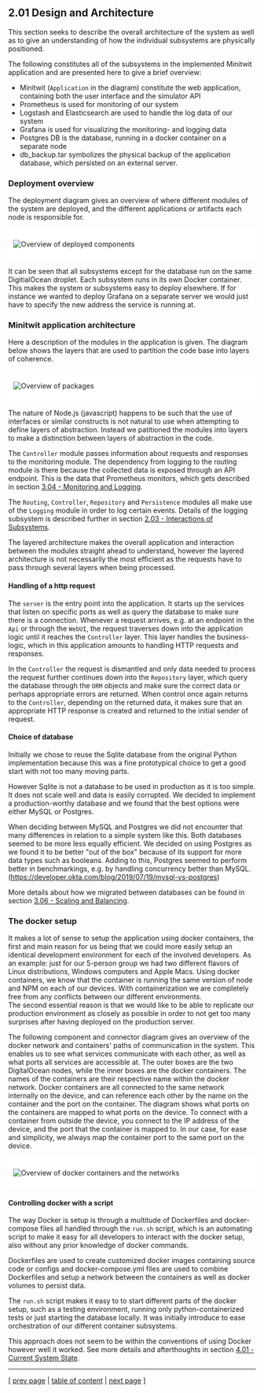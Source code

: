 ## 2.01 Design and Architecture
This section seeks to describe the overall architecture of the system as well as to give an understanding of how the individual subsystems are physically positioned.

The following constitutes all of the subsystems in the implemented Minitwit application and are presented here to give a brief overview:

- Minitwit (`Application` in the diagram) constitute the web application, containing both the user interface and the simulator API
- Prometheus is used for monitoring of our system
- Logstash and Elasticsearch are used to handle the log data of our system
- Grafana is used for visualizing the monitoring- and logging data
- Postgres DB is the database, running in a docker container on a separate node
- db_backup.tar symbolizes the physical backup of the application database, which persisted on an external server.

### Deployment overview
The deployment diagram gives an overview of where different modules of the system are deployed, and the different applications or artifacts each node is responsible for.

<div style="background-color:white;border:10px solid white">

![Overview of deployed components](../images/ch2-component-deployment-overview.png)
</div>

It can be seen that all subsystems except for the database run on the same DigitialOcean droplet. Each subsystem runs in its own Docker container. This makes the system or subsystems easy to deploy elsewhere. If for instance we wanted to deploy Grafana on a separate server we would just have to specify the new address the service is running at.

### Minitwit application architecture
Here a description of the modules in the application is given. The diagram below shows the layers that are used to partition the code base into layers of coherence.

<div style="background-color:white;border:10px solid white">

![Overview of packages](../images/ch2_packet_overview.png)
</div>

The nature of Node.js (javascript) happens to be such that the use of interfaces or similar constructs is not natural to use when attempting to define layers of abstraction. Instead we patitioned the modules into layers to make a distinction between layers of abstraction in the code. 

The `Controller` module passes information about requests and responses to the monitoring module. The dependency from logging to the routing module is there because the collected data is exposed through an API endpoint. This is the data that Prometheus monitors, which gets described in
section [3.04 - Monitoring and Logging](../chapters/304_monitoring_and_logging.md).

The `Routing`, `Controller`, `Repository` and `Persistence` modules all make use of the `Logging` module in order to log certain events. Details of the logging subsystem is described further in section [2.03 - Interactions of Subsystems](../chapters/203_interactions_of_subsystems.md).

The layered architecture makes the overall application and interaction between the modules straight ahead to understand, however the layered architecture is not necessarily the most efficient as the requests have to pass through several layers when being processed.

#### Handling of a http request
The `server` is the entry point into the application. It starts up the services that listen on specific ports as well as query the database to make sure there is a connection. Whenever a request arrives, e.g. at an endpoint in the `Api` or through the `WebUI`, the request traverses down into the application logic until it reaches the `Controller` layer. This layer handles the business-logic, which in this application amounts to handling HTTP requests and responses.

In the `Controller` the request is dismantled and only data needed to process the request further continues down into the `Repository` layer, which query the database through the `ORM` objects and make sure the correct data or perhaps appropriate errors are returned. When control once again returns to the `Controller`, depending on the returned data, it makes sure that an appropriate HTTP response is created and returned to the initial sender of request.

#### Choice of database
Initially we chose to reuse the Sqlite database from the original Python implementation because this was a fine prototypical choice to get a good start with not too many moving parts. 

However Sqlite is not a database to be used in production as it is too simple. It does not scale well and data is easily corrupted. 
We decided to implement a production-worthy database and we found that the best options were either MySQL or Postgres.

When deciding between MySQL and Postgres we did not encounter that many differences in relation to a simple system like this. Both databases seemed to be more less equally efficient. We decided on using Postgres as we found it to be better "out of the box" because of its support for more data types such as booleans. Adding to this, Postgres seemed to perform better in benchmarkings, e.g. by handling concurrency better than MySQL.
(https://developer.okta.com/blog/2019/07/19/mysql-vs-postgres)
 
More details about how we migrated between databases can be found in section [3.06 - Scaling and Balancing](../chapters/306_scaling_and_load_balancing.md).

### The docker setup
It makes a lot of sense to setup the application using docker containers, the first and main reason for us being that we could more easily setup an identical development environment for each of the involved developers. As an example: just for our 5-person group we had two different flavors of Linux distributions, Windows computers and Apple Macs. Using docker containers, we know that the container is running the same version of node and NPM on each of our devices. With containerization we are completely free from any conflicts between our different environments.  
The second essential reason is that we would like to be able to replicate our production environment as closely as possible in order to not get too many surprises after having deployed on the production server.

The following component and connector diagram gives an overview of the docker network and containers' paths of communication in the system. This enables us to see what services communicate with each other, as well as what ports all services are accessible at. The outer boxes are the two DigitalOcean nodes, while the inner boxes are the docker containers. The names of the containers are their respective name within the docker network. Docker containers are all connected to the same network internally on the device, and can reference each other by the name on the container and the port on the container. The diagram shows what ports on the containers are mapped to what ports on the device. To connect with a container from outside the device, you connect to the IP address of the device, and the port that the container is mapped to. In our case, for ease and simplicity, we always map the container port to the same port on the device.


<div style="background-color:white;border:10px solid white">

![Overview of docker containers and the networks](../images/ch2-docker_network.png)
</div>

#### Controlling docker with a script
The way Docker is setup is through a multitude of Dockerfiles and docker-compose files all handled through the `run.sh` script, which is an automating script to make it easy for all developers to interact with the docker setup, also without any prior knowledge of docker commands. 

Dockerfiles are used to create customized docker images containing source code or configs and docker-compose.yml files are used to combine Dockerfiles and setup a network between the containers as well as docker volumes to persist data.

The `run.sh` script makes it easy to to start different parts of the docker setup, such as a testing environment, running only python-containerized tests or just starting the database locally. It was initially introduce to ease orchestration of our different container subsystems.


<!-- // TODO: Make sure that this has been commented in 401 as technical debt! -->
This approach does not seem to be within the conventions of using Docker however well it worked. See more details and afterthoughts in
section [4.01 - Current System State](../chapters/401_current_system_state.md).

---
[ [prev page](../chapters/200_systems_perspective.md) | [table of content](../table_of_content.md) | [next page](../chapters/202_dependencies.md) ]
